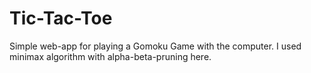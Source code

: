 # Tic-Tac-Toe
Simple web-app for playing a Gomoku Game with the computer. I used minimax algorithm with alpha-beta-pruning here.
